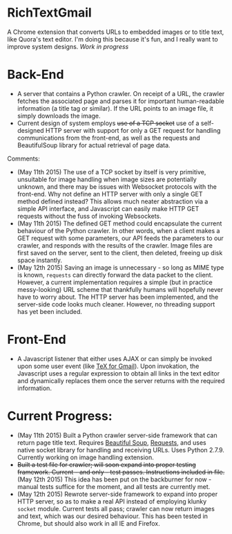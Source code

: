 # RichTextGmail
A Chrome extension that converts URLs to embedded images or to title text, like Quora's text editor. I'm doing this because it's fun, and I really want to improve system designs. _Work in progress_

# Back-End

- A server that contains a Python crawler. On receipt of a URL, the crawler fetches the associated page and parses it for important human-readable information (a title tag or similar). If the URL points to an image file, it simply downloads the image. 
- Current design of system employs ~~use of a TCP socket~~ use of a self-designed HTTP server with support for only a GET request for handling communications from the front-end, as well as the requests and BeautifulSoup library for actual retrieval of page data.

Comments:
- (May 11th 2015) The use of a TCP socket by itself is very primitive, unsuitable for image handling when image sizes are potentially unknown, and there may be issues with Websocket protocols with the front-end. Why not define an HTTP server with only a single GET method defined instead? This allows much neater abstraction via a simple API interface, and Javascript can easily make HTTP GET requests without the fuss of invoking Websockets. 
- (May 11th 2015) The defined GET method could encapsulate the current behaviour of the Python crawler. In other words, when a client makes a GET request with some parameters, our API feeds the parameters to our crawler, and responds with the results of the crawler. Image files are first saved on the server, sent to the client, then deleted, freeing up disk space instantly.
- (May 12th 2015) Saving an image is unnecessary - so long as MIME type is known, `requests` can directly forward the data packet to the client. However, a current implementation requires a simple (but in practice messy-looking) URL scheme that thankfully humans will hopefully never have to worry about. The HTTP server has been implemented, and the server-side code looks much cleaner. However, no threading support has yet been included.

# Front-End

- A Javascript listener that either uses AJAX or can simply be invoked upon some user event (like [TeX for Gmail](https://chrome.google.com/webstore/detail/tex-for-gmail/gjnmclkoadjdljnfmbnnhaahilafoeji?hl=en)). Upon invokation, the Javascript uses a regular expression to obtain all links in the text editor and dynamically replaces them once the server returns with the required information.

# Current Progress:
- (May 11th 2015) Built a Python crawler server-side framework that can return page title text. Requires [Beautiful Soup](http://www.crummy.com/software/BeautifulSoup/bs4/doc/), [Requests](http://docs.python-requests.org/en/latest/), and uses native socket library for handling and receiving URLs. Uses Python 2.7.9. Currently working on image handling extension.
- ~~Built a test file for crawler; will soon expand into proper testing framework. Current - and only - test passes. Instructions included in file.~~ (May 12th 2015) This idea has been put on the backburner for now - manual tests suffice for the moment, and all tests are currently met.
- (May 12th 2015) Rewrote server-side framework to expand into proper HTTP server, so as to make a real API instead of employing klunky `socket` module. Current tests all pass; crawler can now return images and text, which was our desired behaviour. This has been tested in Chrome, but should also work in all IE and Firefox.
